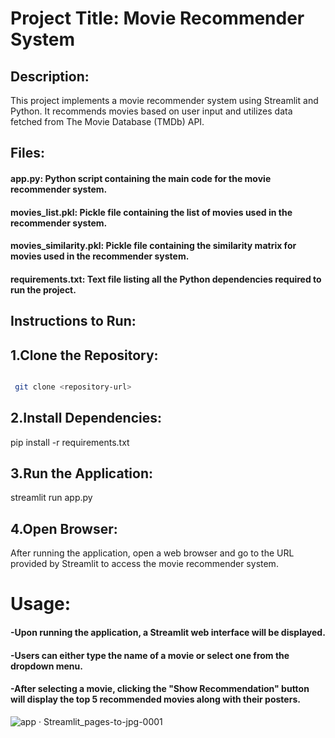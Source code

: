 # Project Title: Movie Recommender System

## Description:
This project implements a movie recommender system using Streamlit and Python. It recommends movies based on user input and utilizes data fetched from The Movie Database (TMDb) API.

## Files:
#### app.py: Python script containing the main code for the movie recommender system.
#### movies_list.pkl: Pickle file containing the list of movies used in the recommender system.
#### movies_similarity.pkl: Pickle file containing the similarity matrix for movies used in the recommender system.
#### requirements.txt: Text file listing all the Python dependencies required to run the project.

## Instructions to Run:

## 1.Clone the Repository:
```bash

 git clone <repository-url>

```

## 2.Install Dependencies:
pip install -r requirements.txt

## 3.Run the Application:
streamlit run app.py

## 4.Open Browser:
After running the application, open a web browser and go to the URL provided by Streamlit to access the movie recommender system.

# Usage:
#### -Upon running the application, a Streamlit web interface will be displayed.
#### -Users can either type the name of a movie or select one from the dropdown menu.
#### -After selecting a movie, clicking the "Show Recommendation" button will display the top 5 recommended movies along with their posters.

![app · Streamlit_pages-to-jpg-0001](https://github.com/Harshini-Menta/Movie-Recommender-/assets/132768467/3f7cf11a-091d-4466-bb33-b73153458d11)







